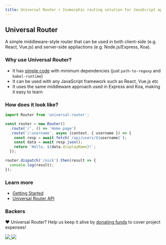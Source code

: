 ```yaml
---
title: Universal Router ∙ Isomorphic routing solution for JavaScript applications
---
```


## Universal Router

A simple middleware-style router that can be used in both client-side (e.g. React, Vue.js) and
server-side appliactions (e.g. Node.js/Express, Koa).

### Why use Universal Router?

* It has [simple code](https://github.com/kriasoft/universal-router/blob/master/src/Router.js)
  with minimum dependencies (just `path-to-regexp` and `babel-runtime`)
* It can be used with any JavaScript framework such as React, Vue.js etc
* It uses the same middleware approach used in Express and Koa, making it easy to learn

### How does it look like?

```js
import Router from 'universal-router';

const router = new Router()
  .route('/', () => 'Home page')
  .route('/:username', async (context, { username }) => {
    const resp = await fetch(`/api/users/${username}`);
    const data = await resp.json();
    return `Hello, ${data.displayName}!`;
  });

router.dispatch('/nick').then(result => {
  console.log(result);
});
```

### Learn more

* [Getting Started](./getting-started)
* [Universal Router API](./api)

### Backers

♥ Universal Router? Help us keep it alive by [donating funds](https://www.patreon.com/tarkus) to cover project expenses!

<a href="https://github.com/koistya" target="_blank">
  <img src="https://github.com/koistya.png?size=64">
</a>
<a href="https://www.patreon.com/bePatron?patAmt=25&amp;u=2475816" target="_blank">
  <img src="https://opencollective.com/static/images/become_backer.svg">
</a>
